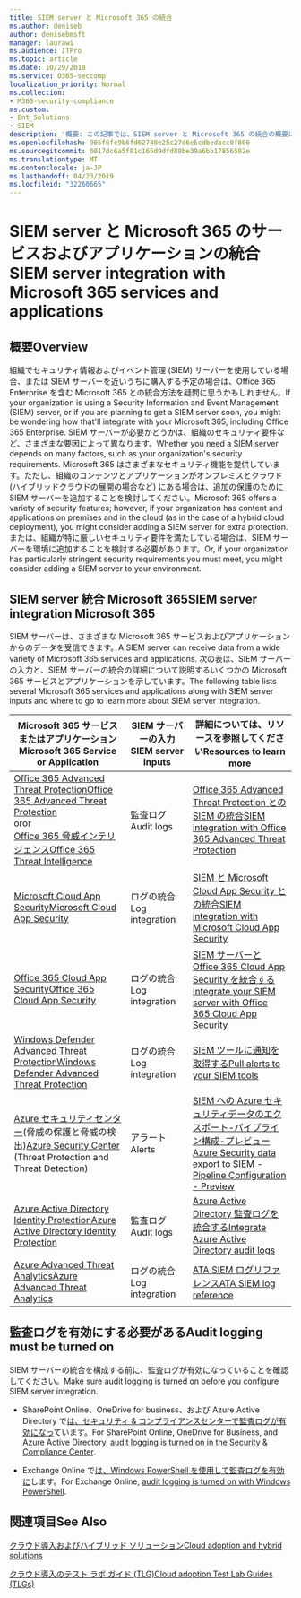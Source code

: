 ```yaml
---
title: SIEM server と Microsoft 365 の統合
ms.author: deniseb
author: denisebmsft
manager: laurawi
ms.audience: ITPro
ms.topic: article
ms.date: 10/29/2018
ms.service: O365-seccomp
localization_priority: Normal
ms.collection:
- M365-security-compliance
ms.custom:
- Ent_Solutions
- SIEM
description: '概要: この記事では、SIEM server と Microsoft 365 の統合の概要について説明します。'
ms.openlocfilehash: 905f6fc9b6fd62748e25c27d6e5cdbedacc0f806
ms.sourcegitcommit: 0017dc6a5f81c165d9dfd88be39a6bb17856582e
ms.translationtype: MT
ms.contentlocale: ja-JP
ms.lasthandoff: 04/23/2019
ms.locfileid: "32260665"
---
```

# <a name="siem-server-integration-with-microsoft-365-services-and-applications"></a><span data-ttu-id="ac537-103">SIEM server と Microsoft 365 のサービスおよびアプリケーションの統合</span><span class="sxs-lookup"><span data-stu-id="ac537-103">SIEM server integration with Microsoft 365 services and applications</span></span>

## <a name="overview"></a><span data-ttu-id="ac537-104">概要</span><span class="sxs-lookup"><span data-stu-id="ac537-104">Overview</span></span>

<span data-ttu-id="ac537-105">組織でセキュリティ情報およびイベント管理 (SIEM) サーバーを使用している場合、または SIEM サーバーを近いうちに購入する予定の場合は、Office 365 Enterprise を含む Microsoft 365 との統合方法を疑問に思うかもしれません。</span><span class="sxs-lookup"><span data-stu-id="ac537-105">If your organization is using a Security Information and Event Management (SIEM) server, or if you are planning to get a SIEM server soon, you might be wondering how that'll integrate with your Microsoft 365, including Office 365 Enterprise.</span></span> <span data-ttu-id="ac537-106">SIEM サーバーが必要かどうかは、組織のセキュリティ要件など、さまざまな要因によって異なります。</span><span class="sxs-lookup"><span data-stu-id="ac537-106">Whether you need a SIEM server depends on many factors, such as your organization's security requirements.</span></span> <span data-ttu-id="ac537-107">Microsoft 365 はさまざまなセキュリティ機能を提供しています。ただし、組織のコンテンツとアプリケーションがオンプレミスとクラウド (ハイブリッドクラウドの展開の場合など) にある場合は、追加の保護のために SIEM サーバーを追加することを検討してください。</span><span class="sxs-lookup"><span data-stu-id="ac537-107">Microsoft 365 offers a variety of security features; however, if your organization has content and applications on premises and in the cloud (as in the case of a hybrid cloud deployment), you might consider adding a SIEM server for extra protection.</span></span> <span data-ttu-id="ac537-108">または、組織が特に厳しいセキュリティ要件を満たしている場合は、SIEM サーバーを環境に追加することを検討する必要があります。</span><span class="sxs-lookup"><span data-stu-id="ac537-108">Or, if your organization has particularly stringent security requirements you must meet, you might consider adding a SIEM server to your environment.</span></span>

## <a name="siem-server-integration-microsoft-365"></a><span data-ttu-id="ac537-109">SIEM server 統合 Microsoft 365</span><span class="sxs-lookup"><span data-stu-id="ac537-109">SIEM server integration Microsoft 365</span></span>

<span data-ttu-id="ac537-110">SIEM サーバーは、さまざまな Microsoft 365 サービスおよびアプリケーションからのデータを受信できます。</span><span class="sxs-lookup"><span data-stu-id="ac537-110">A SIEM server can receive data from a wide variety of Microsoft 365 services and applications.</span></span> <span data-ttu-id="ac537-111">次の表は、SIEM サーバーの入力と、SIEM サーバーの統合の詳細について説明するいくつかの Microsoft 365 サービスとアプリケーションを示しています。</span><span class="sxs-lookup"><span data-stu-id="ac537-111">The following table lists several Microsoft 365 services and applications along with SIEM server inputs and where to go to learn more about SIEM server integration.</span></span> 

| <span data-ttu-id="ac537-112">Microsoft 365 サービスまたはアプリケーション</span><span class="sxs-lookup"><span data-stu-id="ac537-112">Microsoft 365 Service or Application</span></span> | <span data-ttu-id="ac537-113">SIEM サーバーの入力</span><span class="sxs-lookup"><span data-stu-id="ac537-113">SIEM server inputs</span></span> | <span data-ttu-id="ac537-114">詳細については、リソースを参照してください</span><span class="sxs-lookup"><span data-stu-id="ac537-114">Resources to learn more</span></span> |
| --- | --- | --- |
| [<span data-ttu-id="ac537-115">Office 365 Advanced Threat Protection</span><span class="sxs-lookup"><span data-stu-id="ac537-115">Office 365 Advanced Threat Protection</span></span>](office-365-atp.md) <br/>   <span data-ttu-id="ac537-116">or</span><span class="sxs-lookup"><span data-stu-id="ac537-116">or</span></span>   <br/>[<span data-ttu-id="ac537-117">Office 365 脅威インテリジェンス</span><span class="sxs-lookup"><span data-stu-id="ac537-117">Office 365 Threat Intelligence</span></span>](office-365-ti.md) | <span data-ttu-id="ac537-118">監査ログ</span><span class="sxs-lookup"><span data-stu-id="ac537-118">Audit logs</span></span> | [<span data-ttu-id="ac537-119">Office 365 Advanced Threat Protection との SIEM の統合</span><span class="sxs-lookup"><span data-stu-id="ac537-119">SIEM integration with Office 365 Advanced Threat Protection</span></span>](siem-integration-with-office-365-ti.md) |
| [<span data-ttu-id="ac537-120">Microsoft Cloud App Security</span><span class="sxs-lookup"><span data-stu-id="ac537-120">Microsoft Cloud App Security</span></span>](https://docs.microsoft.com/cloud-app-security/what-is-cloud-app-security) | <span data-ttu-id="ac537-121">ログの統合</span><span class="sxs-lookup"><span data-stu-id="ac537-121">Log integration</span></span> | [<span data-ttu-id="ac537-122">SIEM と Microsoft Cloud App Security との統合</span><span class="sxs-lookup"><span data-stu-id="ac537-122">SIEM integration with Microsoft Cloud App Security</span></span>](https://docs.microsoft.com/cloud-app-security/siem) |
| [<span data-ttu-id="ac537-123">Office 365 Cloud App Security</span><span class="sxs-lookup"><span data-stu-id="ac537-123">Office 365 Cloud App Security</span></span>](office-365-cas-overview.md) | <span data-ttu-id="ac537-124">ログの統合</span><span class="sxs-lookup"><span data-stu-id="ac537-124">Log integration</span></span> | [<span data-ttu-id="ac537-125">SIEM サーバーと Office 365 Cloud App Security を統合する</span><span class="sxs-lookup"><span data-stu-id="ac537-125">Integrate your SIEM server with Office 365 Cloud App Security</span></span>](integrate-your-siem-server-with-office-365-cas.md) |
| [<span data-ttu-id="ac537-126">Windows Defender Advanced Threat Protection</span><span class="sxs-lookup"><span data-stu-id="ac537-126">Windows Defender Advanced Threat Protection</span></span>](https://docs.microsoft.com/windows/security/threat-protection/) | <span data-ttu-id="ac537-127">ログの統合</span><span class="sxs-lookup"><span data-stu-id="ac537-127">Log integration</span></span> | [<span data-ttu-id="ac537-128">SIEM ツールに通知を取得する</span><span class="sxs-lookup"><span data-stu-id="ac537-128">Pull alerts to your SIEM tools</span></span>](https://docs.microsoft.com/windows/security/threat-protection/windows-defender-atp/configure-siem-windows-defender-advanced-threat-protection) |
| <span data-ttu-id="ac537-129">[Azure セキュリティセンター](https://docs.microsoft.com/azure/security-center/security-center-intro)(脅威の保護と脅威の検出)</span><span class="sxs-lookup"><span data-stu-id="ac537-129">[Azure Security Center](https://docs.microsoft.com/azure/security-center/security-center-intro) (Threat Protection and Threat Detection)</span></span> | <span data-ttu-id="ac537-130">アラート</span><span class="sxs-lookup"><span data-stu-id="ac537-130">Alerts</span></span> | [<span data-ttu-id="ac537-131">SIEM への Azure セキュリティデータのエクスポート-パイプライン構成-プレビュー</span><span class="sxs-lookup"><span data-stu-id="ac537-131">Azure Security data export to SIEM - Pipeline Configuration - Preview</span></span>](https://docs.microsoft.com/azure/security-center/security-center-export-data-to-siem) |
| [<span data-ttu-id="ac537-132">Azure Active Directory Identity Protection</span><span class="sxs-lookup"><span data-stu-id="ac537-132">Azure Active Directory Identity Protection</span></span>](https://docs.microsoft.com/azure/active-directory/identity-protection/overview) | <span data-ttu-id="ac537-133">監査ログ</span><span class="sxs-lookup"><span data-stu-id="ac537-133">Audit logs</span></span> | [<span data-ttu-id="ac537-134">Azure Active Directory 監査ログを統合する</span><span class="sxs-lookup"><span data-stu-id="ac537-134">Integrate Azure Active Directory audit logs</span></span>](https://docs.microsoft.com/azure/security/security-azure-log-integration-ad) |
| [<span data-ttu-id="ac537-135">Azure Advanced Threat Analytics</span><span class="sxs-lookup"><span data-stu-id="ac537-135">Azure Advanced Threat Analytics</span></span>](https://docs.microsoft.com/azure/security/azure-threat-detection) | <span data-ttu-id="ac537-136">ログの統合</span><span class="sxs-lookup"><span data-stu-id="ac537-136">Log integration</span></span> | [<span data-ttu-id="ac537-137">ATA SIEM ログリファレンス</span><span class="sxs-lookup"><span data-stu-id="ac537-137">ATA SIEM log reference</span></span>](https://docs.microsoft.com/advanced-threat-analytics/cef-format-sa) |

## <a name="audit-logging-must-be-turned-on"></a><span data-ttu-id="ac537-138">監査ログを有効にする必要がある</span><span class="sxs-lookup"><span data-stu-id="ac537-138">Audit logging must be turned on</span></span>

<span data-ttu-id="ac537-139">SIEM サーバーの統合を構成する前に、監査ログが有効になっていることを確認してください。</span><span class="sxs-lookup"><span data-stu-id="ac537-139">Make sure audit logging is turned on before you configure SIEM server integration.</span></span> 

- <span data-ttu-id="ac537-140">SharePoint Online、OneDrive for business、および Azure Active Directory で[は、セキュリティ & コンプライアンスセンターで監査ログが有効になっ](https://docs.microsoft.com/office365/securitycompliance/turn-audit-log-search-on-or-off)ています。</span><span class="sxs-lookup"><span data-stu-id="ac537-140">For SharePoint Online, OneDrive for Business, and Azure Active Directory, [audit logging is turned on in the Security & Compliance Center](https://docs.microsoft.com/office365/securitycompliance/turn-audit-log-search-on-or-off).</span></span>

- <span data-ttu-id="ac537-141">Exchange Online で[は、Windows PowerShell を使用して監査ログを有効に](https://docs.microsoft.com/office365/securitycompliance/enable-mailbox-auditing)します。</span><span class="sxs-lookup"><span data-stu-id="ac537-141">For Exchange Online, [audit logging is turned on with Windows PowerShell](https://docs.microsoft.com/office365/securitycompliance/enable-mailbox-auditing).</span></span>
 
## <a name="see-also"></a><span data-ttu-id="ac537-142">関連項目</span><span class="sxs-lookup"><span data-stu-id="ac537-142">See Also</span></span>

[<span data-ttu-id="ac537-143">クラウド導入およびハイブリッド ソリューション</span><span class="sxs-lookup"><span data-stu-id="ac537-143">Cloud adoption and hybrid solutions</span></span>](https://docs.microsoft.com/office365/enterprise/cloud-adoption-and-hybrid-solutions)
  
[<span data-ttu-id="ac537-144">クラウド導入のテスト ラボ ガイド (TLG)</span><span class="sxs-lookup"><span data-stu-id="ac537-144">Cloud adoption Test Lab Guides (TLGs)</span></span>](https://docs.microsoft.com/office365/enterprise/cloud-adoption-test-lab-guides-tlgs)


